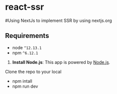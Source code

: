 # react-ssr

#Using NextJs to implement SSR by using nextjs.org

## Requirements

- node `^12.13.1`
- npm  `^6.12.1`

1. **Install Node.js**: This app is powered by [Node.js](https://nodejs.org/en/).

Clone the repo to your local
- npm intall 
- npm run dev


